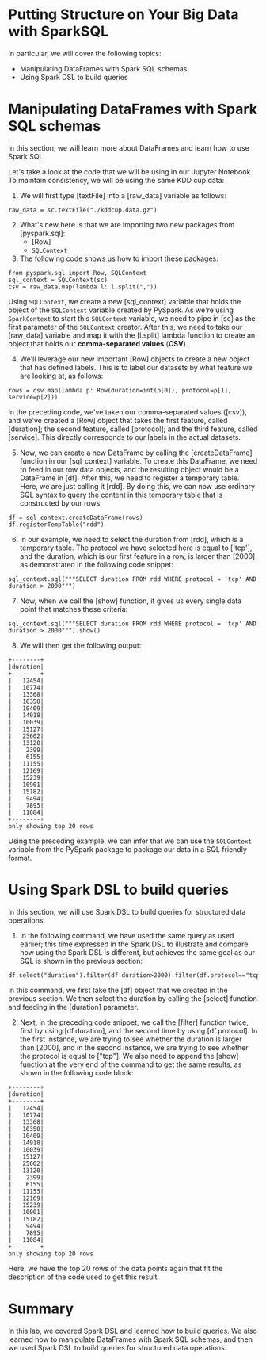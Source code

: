 
Putting Structure on Your Big Data with SparkSQL
================================================

In particular, we will cover the following topics:

-   Manipulating DataFrames with Spark SQL schemas
-   Using Spark DSL to build queries


Manipulating DataFrames with Spark SQL schemas
==============================================

In this section, we will learn more about DataFrames and learn how to
use Spark SQL.

Let\'s take a look at the code that we will be using in our Jupyter
Notebook. To maintain consistency, we will be using the same KDD cup
data:

1.  We will first type [textFile] into a [raw\_data]
    variable as follows:

```
raw_data = sc.textFile("./kddcup.data.gz")
```


2.  What\'s new here is that we are importing two new packages from
    [pyspark.sql]:
    -   [Row]
    -   `SQLContext`
3.  The following code shows us how to import these packages:

```
from pyspark.sql import Row, SQLContext
sql_context = SQLContext(sc)
csv = raw_data.map(lambda l: l.split(","))
```


Using `SQLContext`, we create a new [sql\_context] variable
that holds the object of the `SQLContext` variable created by
PySpark. As we\'re using `SparkContext` to start this
`SQLContext` variable, we need to pipe in [sc] as the first
parameter of the `SQLContext` creator. After this, we need to take
our [raw\_data] variable and map it with the [l.split]
lambda function to create an object that holds our **comma-separated
values** (**CSV**).

4.  We\'ll leverage our new important [Row] objects to create a
    new object that has defined labels. This is to label our datasets by
    what feature we are looking at, as follows:

```
rows = csv.map(lambda p: Row(duration=int(p[0]), protocol=p[1], service=p[2]))
```


In the preceding code, we\'ve taken our comma-separated values
([csv]), and we\'ve created a [Row] object that takes the
first feature, called [duration]; the second feature, called
[protocol]; and the third feature, called [service]. This
directly corresponds to our labels in the actual datasets.

5.  Now, we can create a new DataFrame by calling the
    [createDataFrame] function in our [sql\_context]
    variable. To create this DataFrame, we need to feed in our row data
    objects, and the resulting object would be a DataFrame in
    [df]. After this, we need to register a temporary table. Here,
    we are just calling it [rdd]. By doing this, we can now use
    ordinary SQL syntax to query the content in this temporary table
    that is constructed by our rows:

```
df = sql_context.createDataFrame(rows)
df.registerTempTable("rdd")
```


6.  In our example, we need to select the duration from [rdd],
    which is a temporary table. The protocol we have selected here is
    equal to [\'tcp\'], and the duration, which is our first
    feature in a row, is larger than [2000], as demonstrated in
    the following code snippet:

```
sql_context.sql("""SELECT duration FROM rdd WHERE protocol = 'tcp' AND duration > 2000""")
```


7.  Now, when we call the [show] function, it gives us every
    single data point that matches these criteria:

```
sql_context.sql("""SELECT duration FROM rdd WHERE protocol = 'tcp' AND duration > 2000""").show()
```


8.  We will then get the following output:

```
+--------+
|duration|
+--------+
|   12454|
|   10774|
|   13368|
|   10350|
|   10409|
|   14918|
|   10039|
|   15127|
|   25602|
|   13120|
|    2399|
|    6155|
|   11155|
|   12169|
|   15239|
|   10901|
|   15182|
|    9494|
|    7895|
|   11084|
+--------+
only showing top 20 rows
```

Using the preceding example, we can infer that we can use the
`SQLContext` variable from the PySpark package to package our data
in a SQL friendly format.


Using Spark DSL to build queries
================================

In this section, we will use Spark DSL to build queries for structured
data operations:

1.  In the following command, we have used the same query as used
    earlier; this time expressed in the Spark DSL to illustrate and
    compare how using the Spark DSL is different, but achieves the same
    goal as our SQL is shown in the previous section:

```
df.select("duration").filter(df.duration>2000).filter(df.protocol=="tcp").show()
```


In this command, we first take the [df] object that we created in
the previous section. We then select the duration by calling the
[select] function and feeding in the [duration] parameter.

2.  Next, in the preceding code snippet, we call the [filter]
    function twice, first by using [df.duration], and the second
    time by using [df.protocol]. In the first instance, we are
    trying to see whether the duration is larger than [2000], and
    in the second instance, we are trying to see whether the protocol is
    equal to [\"tcp\"]. We also need to append the [show]
    function at the very end of the command to get the same results, as
    shown in the following code block:

```
+--------+
|duration|
+--------+
|   12454|
|   10774|
|   13368|
|   10350|
|   10409|
|   14918|
|   10039|
|   15127|
|   25602|
|   13120|
|    2399|
|    6155|
|   11155|
|   12169|
|   15239|
|   10901|
|   15182|
|    9494|
|    7895|
|   11084|
+--------+
only showing top 20 rows
```


Here, we have the top 20 rows of the data points again that fit the
description of the code used to get this result.

Summary
=======

In this lab, we covered Spark DSL and learned how to build queries.
We also learned how to manipulate DataFrames with Spark SQL schemas, and
then we used Spark DSL to build queries for structured data operations.